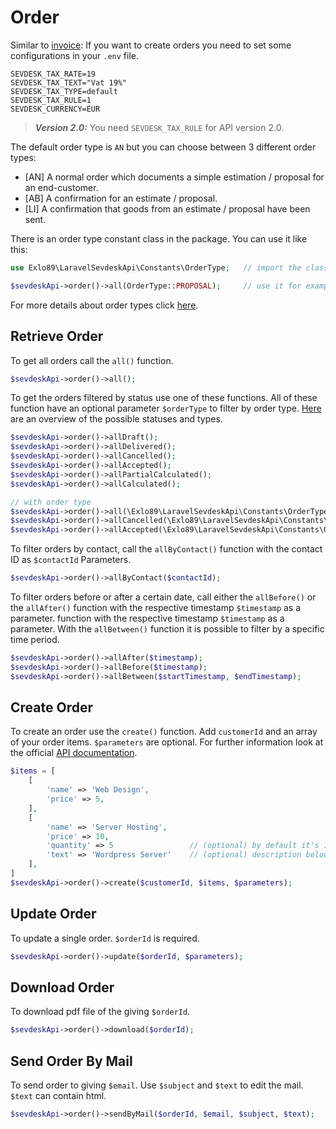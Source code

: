 # Order

Similar to [invoice](invoice.md): If you want to create orders you need to set some configurations in your `.env` file.

```dotenv
SEVDESK_TAX_RATE=19
SEVDESK_TAX_TEXT="Vat 19%"
SEVDESK_TAX_TYPE=default
SEVDESK_TAX_RULE=1
SEVDESK_CURRENCY=EUR
```

> **_Version 2.0:_** You need `SEVDESK_TAX_RULE` for API version 2.0.

The default order type is `AN` but you can choose between 3 different order types:

- [AN] A normal order which documents a simple estimation / proposal for an end-customer.
- [AB] A confirmation for an estimate / proposal.
- [LI] A confirmation that goods from an estimate / proposal have been sent.

There is an order type constant class in the package. You can use it like this:

```php
use Exlo89\LaravelSevdeskApi\Constants\OrderType;   // import the class

$sevdeskApi->order()->all(OrderType::PROPOSAL);     // use it for example to filter by order type
```

For more details about order types click [here](https://api.sevdesk.de/#tag/Order/Types-and-status-of-orders).

## Retrieve Order

To get all orders call the `all()` function.

```php
$sevdeskApi->order()->all();
```

To get the orders filtered by status use one of these functions.
All of these function have an optional parameter `$orderType` to filter by order type.
[Here](https://api.sevdesk.de/#tag/Order/Types-and-status-of-orders) are an overview of the possible statuses and types.

```php
$sevdeskApi->order()->allDraft();
$sevdeskApi->order()->allDelivered();
$sevdeskApi->order()->allCancelled();
$sevdeskApi->order()->allAccepted();
$sevdeskApi->order()->allPartialCalculated();
$sevdeskApi->order()->allCalculated();

// with order type
$sevdeskApi->order()->all(\Exlo89\LaravelSevdeskApi\Constants\OrderType::PROPOSAL);
$sevdeskApi->order()->allCancelled(\Exlo89\LaravelSevdeskApi\Constants\OrderType::ORDER_CONFIRMATION);
$sevdeskApi->order()->allAccepted(\Exlo89\LaravelSevdeskApi\Constants\OrderType::DELIVERY_NODE);
```

To filter orders by contact, call the `allByContact()` function with the contact ID as `$contactId`
Parameters.

```php
$sevdeskApi->order()->allByContact($contactId);
```

To filter orders before or after a certain date, call either the `allBefore()` or the `allAfter()` function with the
respective timestamp `$timestamp` as a parameter.
function with the respective timestamp `$timestamp` as a parameter. With the `allBetween()` function it is possible to
filter by a specific time period.

```php
$sevdeskApi->order()->allAfter($timestamp);
$sevdeskApi->order()->allBefore($timestamp);
$sevdeskApi->order()->allBetween($startTimestamp, $endTimestamp);
```

## Create Order

To create an order use the `create()` function. Add `customerId` and an array of your order items. `$parameters` are
optional. For further information look at the
official [API documentation](https://api.sevdesk.de/#tag/Order/operation/createOrder).

```php
$items = [
    [
        'name' => 'Web Design',
        'price' => 5,
    ],
    [
        'name' => 'Server Hosting',
        'price' => 10,
        'quantity' => 5                 // (optional) by default it's 1 
        'text' => 'Wordpress Server'    // (optional) description below name
    ],
]
$sevdeskApi->order()->create($customerId, $items, $parameters);
```

## Update Order

To update a single order. `$orderId` is required.

```php
$sevdeskApi->order()->update($orderId, $parameters);
```

## Download Order

To download pdf file of the giving `$orderId`.

```php
$sevdeskApi->order()->download($orderId);
```

## Send Order By Mail

To send order to giving `$email`. Use `$subject` and `$text` to edit the mail. `$text` can contain html.

```php
$sevdeskApi->order()->sendByMail($orderId, $email, $subject, $text);
```
